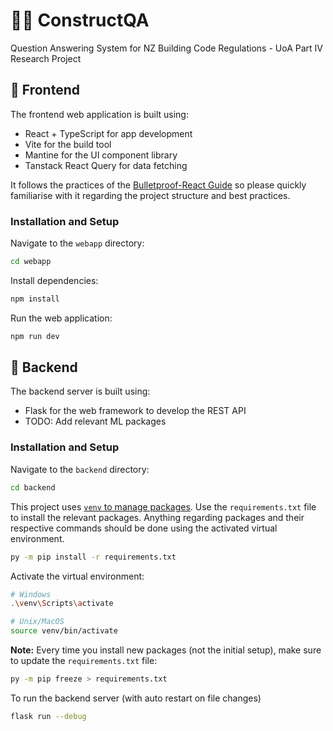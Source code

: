 # 👷‍♂️ ConstructQA

Question Answering System for NZ Building Code Regulations - UoA Part IV Research Project

## 🎨 Frontend 

The frontend web application is built using:
- React + TypeScript for app development
- Vite for the build tool
- Mantine for the UI component library
- Tanstack React Query for data fetching

It follows the practices of the [Bulletproof-React Guide](https://github.com/alan2207/bulletproof-react/tree/master) so
please quickly familiarise with it regarding the project structure and best practices.

### Installation and Setup

Navigate to the `webapp` directory:

```bash
cd webapp
```

Install dependencies:

```bash
npm install
```

Run the web application:
```bash
npm run dev
```

## 🔢 Backend

The backend server is built using:
- Flask for the web framework to develop the REST API
- TODO: Add relevant ML packages

### Installation and Setup

Navigate to the `backend` directory:

```bash
cd backend
```

This project uses [`venv` to manage packages](https://packaging.python.org/en/latest/guides/installing-using-pip-and-virtual-environments/#creating-a-virtual-environment). Use the `requirements.txt` file to install the relevant packages. Anything regarding packages and their respective commands  should be done using the activated virtual environment.

```bash
py -m pip install -r requirements.txt
```

Activate the virtual environment:

```bash
# Windows
.\venv\Scripts\activate

# Unix/MacOS
source venv/bin/activate
```

**Note:** Every time you install new packages (not the initial setup), make sure to update the `requirements.txt` file:

```bash
py -m pip freeze > requirements.txt
```

To run the backend server (with auto restart on file changes)
```bash
flask run --debug
```
